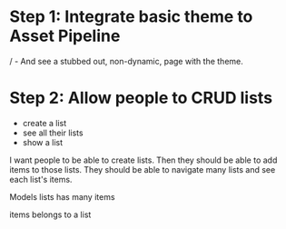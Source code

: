 # Step 1: Integrate basic theme to Asset Pipeline

/ - And see a stubbed out, non-dynamic, page with the theme.

# Step 2: Allow people to CRUD lists

- create a list
- see all their lists
- show a list

I want people to be able to create lists. Then they should be able to add items to those lists. They should be able to navigate many lists and see each list's items.

Models
lists
has many items

items
belongs to a list
